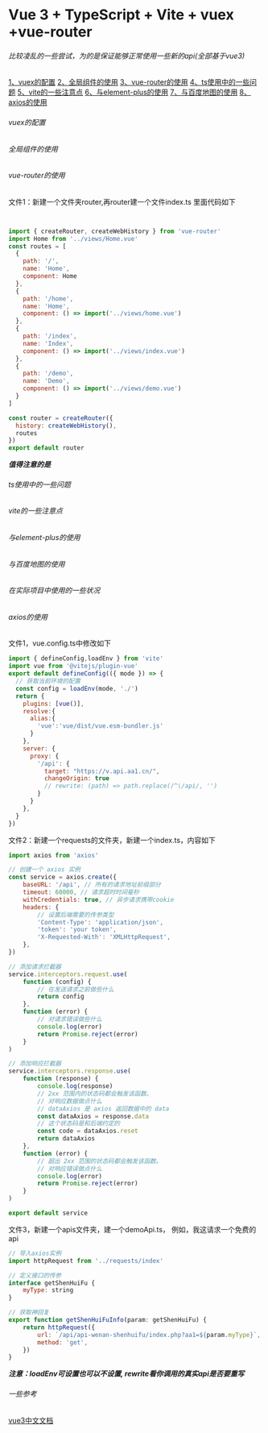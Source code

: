 # Vue 3 + TypeScript + Vite + vuex +vue-router
###### 比较凌乱的一些尝试，为的是保证能够正常使用一些新的api(全部基于vue3)



[1、vuex的配置](#vuex的配置)
[2、全局组件的使用](#全局组件的使用)
[3、vue-router的使用](#vue-router的使用)
[4、ts使用中的一些问题](#ts使用中的一些问题)
[5、vite的一些注意点](#vite的一些注意点)
[6、与element-plus的使用](#与element-plus的使用)
[7、与百度地图的使用](#与百度地图的使用)
[8、axios的使用](#axios的使用)


###### vuex的配置
###### 全局组件的使用
###### vue-router的使用
文件1：新建一个文件夹router,再router建一个文件index.ts
里面代码如下
```JavaScript


import { createRouter, createWebHistory } from 'vue-router'
import Home from '../views/Home.vue'
const routes = [
  {
    path: '/',
    name: 'Home',
    component: Home
  },
  {
    path: '/home',
    name: 'Home',
    component: () => import('../views/home.vue')
  },
  {
    path: '/index',
    name: 'Index',
    component: () => import('../views/index.vue')
  },
  {
    path: '/demo',
    name: 'Demo',
    component: () => import('../views/demo.vue')
  }
]

const router = createRouter({
  history: createWebHistory(),
  routes
})
export default router
```
***值得注意的是***
###### ts使用中的一些问题
###### vite的一些注意点
###### 与element-plus的使用
###### 与百度地图的使用
###### 在实际项目中使用的一些状况
###### axios的使用
文件1，vue.config.ts中修改如下
```JavaScript
import { defineConfig,loadEnv } from 'vite'
import vue from '@vitejs/plugin-vue'
export default defineConfig(({ mode }) => {
  // 获取当前环境的配置
  const config = loadEnv(mode, './')
  return {
    plugins: [vue()],
    resolve:{
      alias:{
        'vue':'vue/dist/vue.esm-bundler.js'
      }
    },
    server: {
      proxy: {
        '/api': {
          target: "https://v.api.aa1.cn/",
          changeOrigin: true
          // rewrite: (path) => path.replace(/^\/api/, '')
        }
      }
    },
  }
})
```
文件2：新建一个requests的文件夹，新建一个index.ts，内容如下
```JavaScript
import axios from 'axios'

// 创建一个 axios 实例
const service = axios.create({
	baseURL: '/api', // 所有的请求地址前缀部分
	timeout: 60000, // 请求超时时间毫秒
	withCredentials: true, // 异步请求携带cookie
	headers: {
		// 设置后端需要的传参类型
		'Content-Type': 'application/json',
		'token': 'your token',
		'X-Requested-With': 'XMLHttpRequest',
	},
})

// 添加请求拦截器
service.interceptors.request.use(
	function (config) {
		// 在发送请求之前做些什么
		return config
	},
	function (error) {
		// 对请求错误做些什么
		console.log(error)
		return Promise.reject(error)
	}
)

// 添加响应拦截器
service.interceptors.response.use(
	function (response) {
		console.log(response)
		// 2xx 范围内的状态码都会触发该函数。
		// 对响应数据做点什么
		// dataAxios 是 axios 返回数据中的 data
		const dataAxios = response.data
		// 这个状态码是和后端约定的
		const code = dataAxios.reset
		return dataAxios
	},
	function (error) {
		// 超出 2xx 范围的状态码都会触发该函数。
		// 对响应错误做点什么
		console.log(error)
		return Promise.reject(error)
	}
)

export default service
```
文件3，新建一个apis文件夹，建一个demoApi.ts，
例如，我这请求一个免费的api
```JavaScript
// 导入axios实例
import httpRequest from '../requests/index'

// 定义接口的传参
interface getShenHuiFu {
	myType: string
}

// 获取神回复
export function getShenHuiFuInfo(param: getShenHuiFu) {
    return httpRequest({
		url: `/api/api-wenan-shenhuifu/index.php?aa1=${param.myType}`,
		method: 'get',
	})
}

```

***注意：loadEnv可设置也可以不设置,
rewrite看你调用的真实api是否要重写***


###### 一些参考 
[vue3中文文档](https://www.javascriptc.com/vue3js)